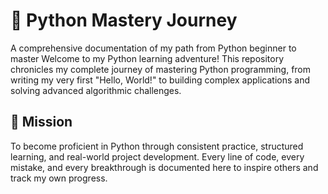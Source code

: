 # 🐍 Python Mastery Journey
A comprehensive documentation of my path from Python beginner to master
Welcome to my Python learning adventure! This repository chronicles my complete journey of mastering Python programming, from writing my very first "Hello, World!" to building complex applications and solving advanced algorithmic challenges.
## 🎯 Mission
To become proficient in Python through consistent practice, structured learning, and real-world project development. Every line of code, every mistake, and every breakthrough is documented here to inspire others and track my own progress.
